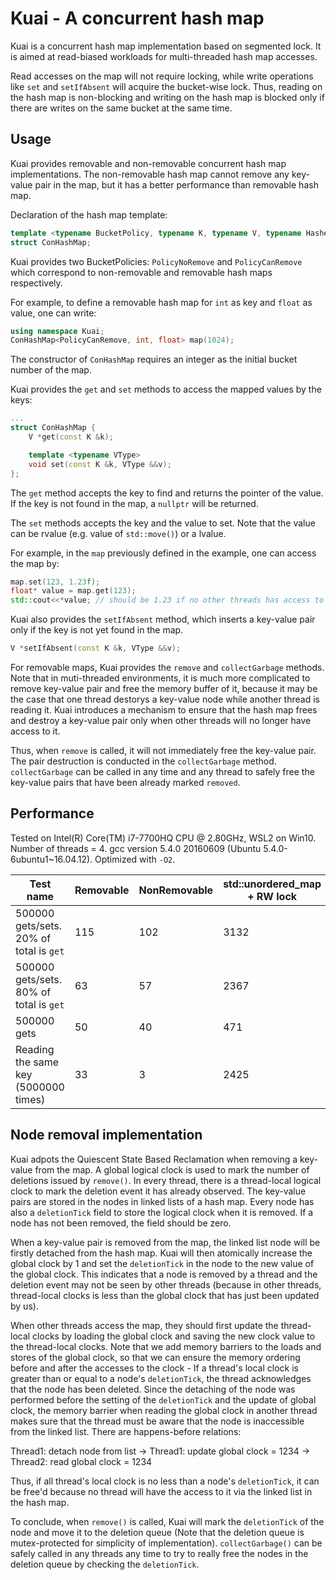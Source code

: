 # Kuai - A concurrent hash map

Kuai is a concurrent hash map implementation based on segmented lock. It is aimed at read-biased workloads for multi-threaded hash map accesses.

Read accesses on the map will not require locking, while write operations like `set` and `setIfAbsent` will acquire the bucket-wise lock. Thus, reading on the hash map is non-blocking and writing on the hash map is blocked only if there are writes on the same bucket at the same time.

## Usage

Kuai provides removable and non-removable concurrent hash map implementations. The non-removable hash map cannot remove any key-value pair in the map, but it has a better performance than removable hash map.

Declaration of the hash map template:

```C++
template <typename BucketPolicy, typename K, typename V, typename Hasher = std::hash<K>, typename Comparer = std::equal_to<K>>
struct ConHashMap;
```

Kuai provides two BucketPolicies: `PolicyNoRemove` and `PolicyCanRemove` which correspond to non-removable and removable hash maps respectively.

For example, to define a removable hash map for `int` as key and `float` as value, one can write:

```C++
using namespace Kuai;
ConHashMap<PolicyCanRemove, int, float> map(1024);
```

The constructor of `ConHashMap` requires an integer as the initial bucket number of the map.

Kuai provides the `get` and `set` methods to access the mapped values by the keys:

```C++
...
struct ConHashMap {
    V *get(const K &k);

    template <typename VType>
    void set(const K &k, VType &&v);
};
```

The `get` method accepts the key to find and returns the pointer of the value. If the key is not found in the map, a `nullptr` will be returned.

The `set` methods accepts the key and the value to set. Note that the value can be rvalue (e.g. value of `std::move()`) or a lvalue.

For example, in the `map` previously defined in the example, one can access the map by:

```C++
map.set(123, 1.23f);
float* value = map.get(123);
std::cout<<*value; // should be 1.23 if no other threads has access to the map
```

Kuai also provides the `setIfAbsent` method, which inserts a key-value pair only if the key is not yet found in the map.

```C++
V *setIfAbsent(const K &k, VType &&v);
```

For removable maps, Kuai provides the `remove` and `collectGarbage` methods. Note that in muti-threaded environments, it is much more complicated to remove key-value pair and free the memory buffer of it, because it may be the case that one thread destorys a key-value node while another thread is reading it. Kuai introduces a mechanism to ensure that the hash map frees and destroy a key-value pair only when other threads will no longer have access to it.

Thus, when `remove` is called, it will not immediately free the key-value pair. The pair destruction is conducted in the `collectGarbage` method. `collectGarbage` can be called in any time and any thread to safely free the key-value pairs that have been already marked `removed`.

## Performance

Tested on Intel(R) Core(TM) i7-7700HQ CPU @ 2.80GHz, WSL2 on Win10.
Number of threads = 4. gcc version 5.4.0 20160609 (Ubuntu 5.4.0-6ubuntu1~16.04.12). Optimized with `-O2`.

| Test name | Removable   | NonRemovable  | std::unordered_map + RW lock| std::unordered_map (no lock)|
|  ----     |  ----       | ----          | ----  | ----  |
| 500000 gets/sets. 20% of total is `get`  | 115   | 102 | 3132| N/A |
| 500000 gets/sets. 80% of total is `get`  | 63   | 57 | 2367| N/A|
| 500000 gets  | 50   | 40 | 471| 459|
| Reading the same key (5000000 times)  | 33   | 3 | 2425| 65 |

## Node removal implementation

Kuai adpots the Quiescent State Based Reclamation when removing a key-value from the map. A global logical clock is used to mark the number of deletions issued by `remove()`. In every thread, there is a thread-local logical clock to mark the deletion event it has already observed. The key-value pairs are stored in the nodes in linked lists of a hash map. Every node has also a `deletionTick` field to store the logical clock when it is removed. If a node has not been removed, the field should be zero.

When a key-value pair is removed from the map, the linked list node will be firstly detached from the hash map. Kuai will then atomically increase the global clock by 1 and set the `deletionTick` in the node to the new value of the global clock. This indicates that a node is removed by a thread and the deletion event may not be seen by other threads (because in other threads, thread-local clocks is less than the global clock that has just been updated by us).

When other threads access the map, they should first update the thread-local clocks by loading the global clock and saving the new clock value to the thread-local clocks. Note that we add memory barriers to the loads and stores of the global clock, so that we can ensure the memory ordering before and after the accesses to the clock - If a thread's local clock is greater than or equal to a node's `deletionTick`, the thread acknowledges that the node has been deleted. Since the detaching of the node was performed before the setting of the `deletionTick` and the update of global clock, the memory barrier when reading the global clock in another thread makes sure that the thread must be aware that the node is inaccessible from the linked list. There are happens-before relations:

Thread1: detach node from list -> Thread1: update global clock = 1234 -> Thread2: read global clock = 1234

Thus, if all thread's local clock is no less than a node's `deletionTick`, it can be free'd because no thread will have the access to it via the linked list in the hash map.

To conclude, when `remove()` is called, Kuai will mark the `deletionTick` of the node and move it to the deletion queue (Note that the deletion queue is mutex-protected for simplicity of implementation). `collectGarbage()` can be safely called in any threads any time to try to really free the nodes in the deletion queue by checking the `deletionTick`.


